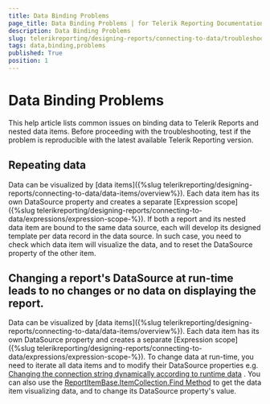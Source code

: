 ```yaml
---
title: Data Binding Problems
page_title: Data Binding Problems | for Telerik Reporting Documentation
description: Data Binding Problems
slug: telerikreporting/designing-reports/connecting-to-data/troubleshooting/data-binding-problems
tags: data,binding,problems
published: True
position: 1
---
```


# Data Binding Problems



This help article lists common issues on binding data to Telerik Reports and nested data items.         Before proceeding with the troubleshooting, test if the problem is reproducible with the latest         available Telerik Reporting version.       

## Repeating data

Data can be visualized by [data items]({%slug telerikreporting/designing-reports/connecting-to-data/data-items/overview%}).           Each data item has its own DataSource property and creates a separate [Expression scope]({%slug telerikreporting/designing-reports/connecting-to-data/expressions/expression-scope-%}).           If both a report and its nested data item are bound to the same data source,           each will develop its designed template per data record in the data source.           In such case, you need to check which data item will visualize the data, and to reset the DataSource property of the other item.         

## Changing a report's DataSource at run-time leads to no changes or no data on displaying the report.

Data can be visualized by [data items]({%slug telerikreporting/designing-reports/connecting-to-data/data-items/overview%}).           Each data item has its own DataSource property and creates a separate [Expression scope]({%slug telerikreporting/designing-reports/connecting-to-data/expressions/expression-scope-%}).           To change data at run-time, you need to iterate all data items and to modify their DataSource properties e.g.  [Changing the connection string dynamically according to runtime data](http://www.telerik.com/support/kb/reporting/details/changing-the-connection-string-dynamically-according-to-runtime-data) .           You can also use the  [ReportItemBase.ItemCollection.Find Method](http://docs.telerik.com/reporting/overload-telerik-reporting-reportitembase-itemcollection-find)  to get the data item visualizing data, and to change its DataSource property's value.         
